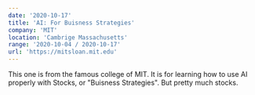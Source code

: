 ```yaml
---
date: '2020-10-17'
title: 'AI: For Buisness Strategies'
company: 'MIT'
location: 'Cambrige Massachusetts'
range: '2020-10-04 / 2020-10-17'
url: 'https://mitsloan.mit.edu'
---
```


This one is from the famous college of MIT. It is for learning how to use AI properly with Stocks, or "Buisness Strategies". But pretty much stocks.
